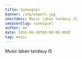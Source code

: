 ```yaml
---
title: Sanmiguel
banner: /img/export.jpg
shortdesc: Music laban tandauy t5
cmsUserSlug: sanmiguel
author: me
date: 2016-06-30T08:00:00.000Z
tag: music
---
```


Music laban tandauy t5